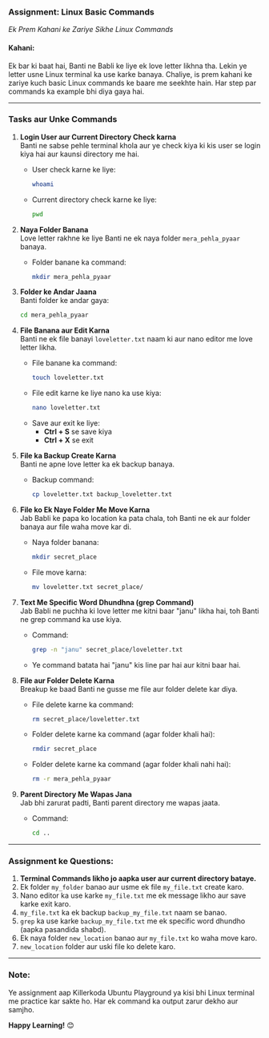 ### Assignment: Linux Basic Commands  
*Ek Prem Kahani ke Zariye Sikhe Linux Commands*

#### Kahani:  
Ek bar ki baat hai, Banti ne Babli ke liye ek love letter likhna tha. Lekin ye letter usne Linux terminal ka use karke banaya. Chaliye, is prem kahani ke zariye kuch basic Linux commands ke baare me seekhte hain. Har step par commands ka example bhi diya gaya hai. 

---

### Tasks aur Unke Commands  

1. **Login User aur Current Directory Check karna**  
   Banti ne sabse pehle terminal khola aur ye check kiya ki kis user se login kiya hai aur kaunsi directory me hai.  
   - User check karne ke liye:  
     ```bash
     whoami
     ```  
   - Current directory check karne ke liye:  
     ```bash
     pwd
     ```  

2. **Naya Folder Banana**  
   Love letter rakhne ke liye Banti ne ek naya folder `mera_pehla_pyaar` banaya.  
   - Folder banane ka command:  
     ```bash
     mkdir mera_pehla_pyaar
     ```  

3. **Folder ke Andar Jaana**  
   Banti folder ke andar gaya:  
   ```bash
   cd mera_pehla_pyaar
   ```  

4. **File Banana aur Edit Karna**  
   Banti ne ek file banayi `loveletter.txt` naam ki aur nano editor me love letter likha.  
   - File banane ka command:  
     ```bash
     touch loveletter.txt
     ```  
   - File edit karne ke liye nano ka use kiya:  
     ```bash
     nano loveletter.txt
     ```  
   - Save aur exit ke liye:  
     - **Ctrl + S** se save kiya  
     - **Ctrl + X** se exit  

5. **File ka Backup Create Karna**  
   Banti ne apne love letter ka ek backup banaya.  
   - Backup command:  
     ```bash
     cp loveletter.txt backup_loveletter.txt
     ```  

6. **File ko Ek Naye Folder Me Move Karna**  
   Jab Babli ke papa ko location ka pata chala, toh Banti ne ek aur folder banaya aur file waha move kar di.  
   - Naya folder banana:  
     ```bash
     mkdir secret_place
     ```  
   - File move karna:  
     ```bash
     mv loveletter.txt secret_place/
     ```  

7. **Text Me Specific Word Dhundhna (grep Command)**  
   Jab Babli ne puchha ki love letter me kitni baar "janu" likha hai, toh Banti ne grep command ka use kiya.  
   - Command:  
     ```bash
     grep -n "janu" secret_place/loveletter.txt
     ```  
   - Ye command batata hai "janu" kis line par hai aur kitni baar hai.  

8. **File aur Folder Delete Karna**  
   Breakup ke baad Banti ne gusse me file aur folder delete kar diya.  
   - File delete karne ka command:  
     ```bash
     rm secret_place/loveletter.txt
     ```  
   - Folder delete karne ka command (agar folder khali hai):  
     ```bash
     rmdir secret_place
     ```  
   - Folder delete karne ka command (agar folder khali nahi hai):  
     ```bash
     rm -r mera_pehla_pyaar
     ```  

9. **Parent Directory Me Wapas Jana**  
   Jab bhi zarurat padti, Banti parent directory me wapas jaata.  
   - Command:  
     ```bash
     cd ..
     ```  

---

### Assignment ke Questions:  
1. **Terminal Commands likho jo aapka user aur current directory bataye.**  
2. Ek folder `my_folder` banao aur usme ek file `my_file.txt` create karo.  
3. Nano editor ka use karke `my_file.txt` me ek message likho aur save karke exit karo.  
4. `my_file.txt` ka ek backup `backup_my_file.txt` naam se banao.  
5. `grep` ka use karke `backup_my_file.txt` me ek specific word dhundho (aapka pasandida shabd).  
6. Ek naya folder `new_location` banao aur `my_file.txt` ko waha move karo.  
7. `new_location` folder aur uski file ko delete karo.  

---

### Note:  
Ye assignment aap Killerkoda Ubuntu Playground ya kisi bhi Linux terminal me practice kar sakte ho. Har ek command ka output zarur dekho aur samjho. 

**Happy Learning!** 😊